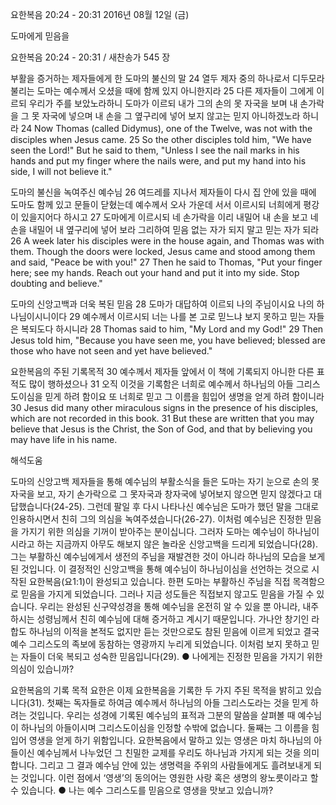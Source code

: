 요한복음 20:24 - 20:31 
2016년 08월 12일 (금)

도마에게 믿음을



요한복음 20:24 - 20:31 / 새찬송가 545 장


부활을 증거하는 제자들에게 한 도마의 불신의 말
24 열두 제자 중의 하나로서 디두모라 불리는 도마는 예수께서 오셨을 때에 함께 있지 아니한지라 25 다른 제자들이 그에게 이르되 우리가 주를 보았노라하니 도마가 이르되 내가 그의 손의 못 자국을 보며 내 손가락을 그 못 자국에 넣으며 내 손을 그 옆구리에 넣어 보지 않고는 믿지 아니하겠노라 하니라
24 Now Thomas (called Didymus), one of the Twelve, was not with the disciples when Jesus came. 25 So the other disciples told him, "We have seen the Lord!" But he said to them, "Unless I see the nail marks in his hands and put my finger where the nails were, and put my hand into his side, I will not believe it." 

도마의 불신을 녹여주신 예수님
26 여드레를 지나서 제자들이 다시 집 안에 있을 때에 도마도 함께 있고 문들이 닫혔는데 예수께서 오사 가운데 서서 이르시되 너희에게 평강이 있을지어다 하시고 27 도마에게 이르시되 네 손가락을 이리 내밀어 내 손을 보고 네 손을 내밀어 내 옆구리에 넣어 보라 그리하여 믿음 없는 자가 되지 말고 믿는 자가 되라
26 A week later his disciples were in the house again, and Thomas was with them. Though the doors were locked, Jesus came and stood among them and said, "Peace be with you!" 27 Then he said to Thomas, "Put your finger here; see my hands. Reach out your hand and put it into my side. Stop doubting and believe." 

도마의 신앙고백과 더욱 복된 믿음
28 도마가 대답하여 이르되 나의 주님이시요 나의 하나님이시니이다 29 예수께서 이르시되 너는 나를 본 고로 믿느냐 보지 못하고 믿는 자들은 복되도다 하시니라
28 Thomas said to him, "My Lord and my God!" 29 Then Jesus told him, "Because you have seen me, you have believed; blessed are those who have not seen and yet have believed." 

요한복음의 주된 기록목적
30 예수께서 제자들 앞에서 이 책에 기록되지 아니한 다른 표적도 많이 행하셨으나 31 오직 이것을 기록함은 너희로 예수께서 하나님의 아들 그리스도이심을 믿게 하려 함이요 또 너희로 믿고 그 이름을 힘입어 생명을 얻게 하려 함이니라
30 Jesus did many other miraculous signs in the presence of his disciples, which are not recorded in this book. 31 But these are written that you may believe that Jesus is the Christ, the Son of God, and that by believing you may have life in his name.

해석도움





도마의 신앙고백 
제자들을 통해 예수님의 부활소식을 들은 도마는 자기 눈으로 손의 못자국을 보고, 자기 손가락으로 그 못자국과 창자국에 넣어보지 않으면 믿지 않겠다고 대답했습니다(24-25). 그런데 팔일 후 다시 나타나신 예수님은 도마가 했던 말을 그대로 인용하시면서 친히 그의 의심을 녹여주셨습니다(26-27). 이처럼 예수님은 진정한 믿음을 가지기 위한 의심을 기꺼이 받아주는 분이십니다. 그러자 도마는 예수님이 하나님이시라고 하는 지금까지 아무도 해보지 않은 놀라운 신앙고백을 드리게 되었습니다(28). 그는 부활하신 예수님에게서 생전의 주님을 재발견한 것이 아니라 하나님의 모습을 보게 된 것입니다. 이 결정적인 신앙고백을 통해 예수님이 하나님이심을 선언하는 것으로 시작된 요한복음(요1:1)이 완성되고 있습니다. 한편 도마는 부활하신 주님을 직접 목격함으로 믿음을 가지게 되었습니다. 그러나 지금 성도들은 직접보지 않고도 믿음을 가질 수 있습니다. 우리는 완성된 신구약성경을 통해 예수님을 온전히 알 수 있을 뿐 아니라, 내주하시는 성령님께서 친히 예수님에 대해 증거하고 계시기 때문입니다. 가나안 창기인 라합도 하나님의 이적을 본적도 없지만 듣는 것만으로도 참된 믿음에 이르게 되었고 결국 예수 그리스도의 족보에 동참하는 영광까지 누리게 되었습니다. 이처럼 보지 못하고 믿는 자들이 더욱 복되고 성숙한 믿음입니다(29).
● 나에게는 진정한 믿음을 가지기 위한 의심이 있습니까? 

요한복음의 기록 목적 
요한은 이제 요한복음을 기록한 두 가지 주된 목적을 밝히고 있습니다(31). 첫째는 독자들로 하여금 예수께서 하나님의 아들 그리스도라는 것을 믿게 하려는 것입니다. 우리는 성경에 기록된 예수님의 표적과 그분의 말씀을 살펴볼 때 예수님이 하나님의 아들이시며 그리스도이심을 인정할 수밖에 없습니다. 둘째는 그 이름을 힘입어 영생을 얻게 하기 위함입니다. 요한복음에서 말하고 있는 영생은 마치 하나님의 아들이신 예수님께서 나누었던 그 친밀한 교제를 우리도 하나님과 가지게 되는 것을 의미합니다. 그리고 그 결과 예수님 안에 있는 생명력을 주위의 사람들에게도 흘려보내게 되는 것입니다. 이런 점에서 ‘영생’의 동의어는 영원한 사랑 혹은 생명의 왕노릇이라고 할 수 있습니다. 
● 나는 예수 그리스도를 믿음으로 영생을 맛보고 있습니까?